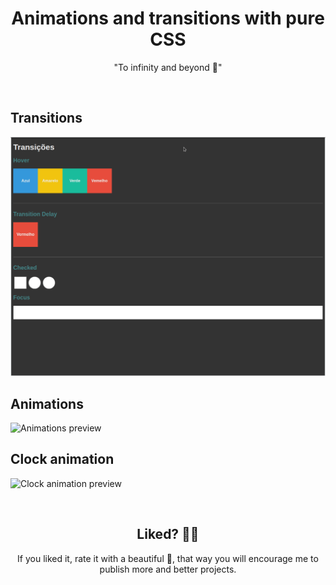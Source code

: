 <h1 align="center">
  Animations and transitions with pure CSS
</h1>

<div align="center">
 "To infinity and beyond 🚀"
</div>

&nbsp;

## Transitions

![Transitions preview](assets/transitions-preview.gif)

## Animations

![Animations preview]('./assets/animation-preview.gif')

## Clock animation

![Clock animation preview]('./assets/relogio-preview.gif')

&nbsp;

<h2 align="center">
 Liked? 🥳🚀
</h2>

<div align="center">
 If you liked it, rate it with a beautiful 🌟, that way you will encourage me to publish more and better projects.
</div>
